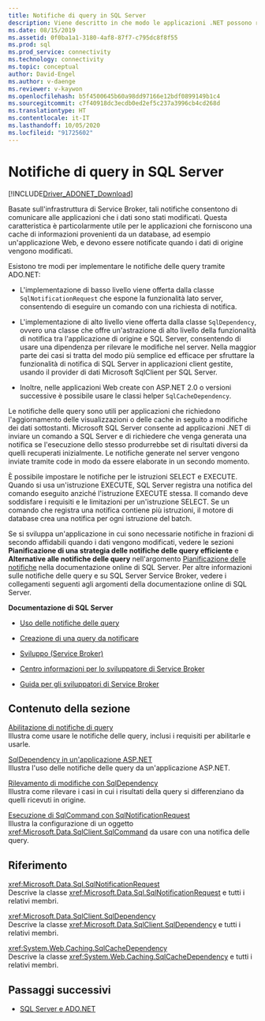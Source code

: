 ```yaml
---
title: Notifiche di query in SQL Server
description: Viene descritto in che modo le applicazioni .NET possono richiedere una notifica da SQL Server in seguito a modifiche dei dati.
ms.date: 08/15/2019
ms.assetid: 0f0ba1a1-3180-4af8-87f7-c795dc8f8f55
ms.prod: sql
ms.prod_service: connectivity
ms.technology: connectivity
ms.topic: conceptual
author: David-Engel
ms.author: v-daenge
ms.reviewer: v-kaywon
ms.openlocfilehash: b5f4500645b60a98dd97166e12bdf0899149b1c4
ms.sourcegitcommit: c7f40918dc3ecdb0ed2ef5c237a3996cb4cd268d
ms.translationtype: HT
ms.contentlocale: it-IT
ms.lasthandoff: 10/05/2020
ms.locfileid: "91725602"
---
```

# <a name="query-notifications-in-sql-server"></a>Notifiche di query in SQL Server

[!INCLUDE[Driver_ADONET_Download](../../../includes/driver_adonet_download.md)]

Basate sull'infrastruttura di Service Broker, tali notifiche consentono di comunicare alle applicazioni che i dati sono stati modificati. Questa caratteristica è particolarmente utile per le applicazioni che forniscono una cache di informazioni provenienti da un database, ad esempio un'applicazione Web, e devono essere notificate quando i dati di origine vengono modificati.  
  
Esistono tre modi per implementare le notifiche delle query tramite ADO.NET:  
  
- L'implementazione di basso livello viene offerta dalla classe `SqlNotificationRequest` che espone la funzionalità lato server, consentendo di eseguire un comando con una richiesta di notifica.  
  
- L'implementazione di alto livello viene offerta dalla classe `SqlDependency`, ovvero una classe che offre un'astrazione di alto livello della funzionalità di notifica tra l'applicazione di origine e SQL Server, consentendo di usare una dipendenza per rilevare le modifiche nel server. Nella maggior parte dei casi si tratta del modo più semplice ed efficace per sfruttare la funzionalità di notifica di SQL Server in applicazioni client gestite, usando il provider di dati Microsoft SqlClient per SQL Server.  
  
- Inoltre, nelle applicazioni Web create con ASP.NET 2.0 o versioni successive è possibile usare le classi helper `SqlCacheDependency`.  
  
Le notifiche delle query sono utili per applicazioni che richiedono l'aggiornamento delle visualizzazioni o delle cache in seguito a modifiche dei dati sottostanti. Microsoft SQL Server consente ad applicazioni .NET di inviare un comando a SQL Server e di richiedere che venga generata una notifica se l'esecuzione dello stesso produrrebbe set di risultati diversi da quelli recuperati inizialmente. Le notifiche generate nel server vengono inviate tramite code in modo da essere elaborate in un secondo momento.  
  
È possibile impostare le notifiche per le istruzioni SELECT e EXECUTE. Quando si usa un'istruzione EXECUTE, SQL Server registra una notifica del comando eseguito anziché l'istruzione EXECUTE stessa. Il comando deve soddisfare i requisiti e le limitazioni per un'istruzione SELECT. Se un comando che registra una notifica contiene più istruzioni, il motore di database crea una notifica per ogni istruzione del batch.  
  
Se si sviluppa un'applicazione in cui sono necessarie notifiche in frazioni di secondo affidabili quando i dati vengono modificati, vedere le sezioni **Pianificazione di una strategia delle notifiche delle query efficiente** e **Alternative alle notifiche delle query** nell'argomento [Pianificazione delle notifiche](/previous-versions/sql/sql-server-2008-r2/ms187528(v=sql.105)) nella documentazione online di SQL Server. Per altre informazioni sulle notifiche delle query e su SQL Server Service Broker, vedere i collegamenti seguenti agli argomenti della documentazione online di SQL Server.  
  
**Documentazione di SQL Server**  
  
- [Uso delle notifiche delle query](/previous-versions/sql/sql-server-2008-r2/ms175110(v=sql.105))  
  
- [Creazione di una query da notificare](/previous-versions/sql/sql-server-2008-r2/ms181122(v=sql.105))  
  
- [Sviluppo (Service Broker)](/previous-versions/sql/sql-server-2008-r2/bb522889(v=sql.105))  
  
- [Centro informazioni per lo sviluppatore di Service Broker](/previous-versions/sql/sql-server-2008-r2/ms166100(v=sql.105))  
  
- [Guida per gli sviluppatori di Service Broker](/previous-versions/sql/sql-server-2008-r2/bb522908(v=sql.105))  
  
## <a name="in-this-section"></a>Contenuto della sezione  
[Abilitazione di notifiche di query](enable-query-notifications.md)  
Illustra come usare le notifiche delle query, inclusi i requisiti per abilitarle e usarle.  
  
[SqlDependency in un'applicazione ASP.NET](sqldependency-aspnet-app.md)  
Illustra l'uso delle notifiche delle query da un'applicazione ASP.NET.  
  
[Rilevamento di modifiche con SqlDependency](detect-changes-sqldependency.md)  
Illustra come rilevare i casi in cui i risultati della query si differenziano da quelli ricevuti in origine.  
  
[Esecuzione di SqlCommand con SqlNotificationRequest](sqlcommand-execution-sqlnotificationrequest.md)  
Illustra la configurazione di un oggetto <xref:Microsoft.Data.SqlClient.SqlCommand> da usare con una notifica delle query.  
  
## <a name="reference"></a>Riferimento  
<xref:Microsoft.Data.Sql.SqlNotificationRequest>  
Descrive la classe <xref:Microsoft.Data.Sql.SqlNotificationRequest> e tutti i relativi membri.  
  
<xref:Microsoft.Data.SqlClient.SqlDependency>  
Descrive la classe <xref:Microsoft.Data.SqlClient.SqlDependency> e tutti i relativi membri.  
  
<xref:System.Web.Caching.SqlCacheDependency>  
Descrive la classe <xref:System.Web.Caching.SqlCacheDependency> e tutti i relativi membri.  
  
## <a name="next-steps"></a>Passaggi successivi
- [SQL Server e ADO.NET](index.md)